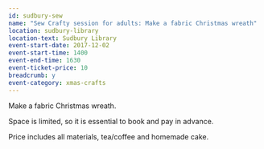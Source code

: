 ```yaml
---
id: sudbury-sew
name: "Sew Crafty session for adults: Make a fabric Christmas wreath"
location: sudbury-library
location-text: Sudbury Library
event-start-date: 2017-12-02
event-start-time: 1400
event-end-time: 1630
event-ticket-price: 10
breadcrumb: y
event-category: xmas-crafts
---
```


Make a fabric Christmas wreath.

Space is limited, so it is essential to book and pay in advance.

Price includes all materials, tea/coffee and homemade cake.
